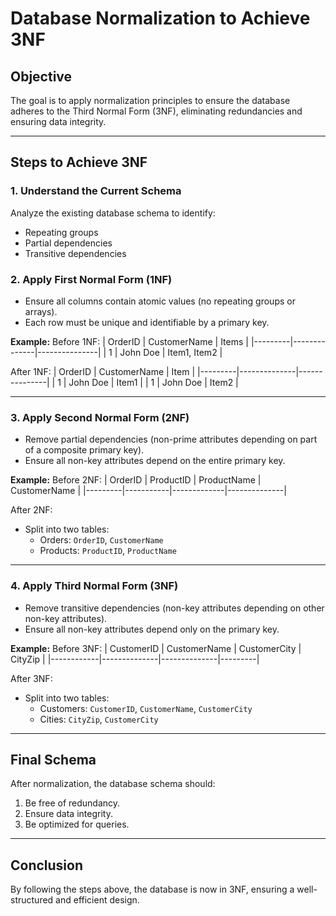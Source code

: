 # Database Normalization to Achieve 3NF

## Objective
The goal is to apply normalization principles to ensure the database adheres to the Third Normal Form (3NF), eliminating redundancies and ensuring data integrity.

---

## Steps to Achieve 3NF

### 1. Understand the Current Schema
Analyze the existing database schema to identify:
- Repeating groups
- Partial dependencies
- Transitive dependencies

### 2. Apply First Normal Form (1NF)
- Ensure all columns contain atomic values (no repeating groups or arrays).
- Each row must be unique and identifiable by a primary key.

**Example:**
Before 1NF:
| OrderID | CustomerName | Items         |
|---------|--------------|---------------|
| 1       | John Doe     | Item1, Item2  |

After 1NF:
| OrderID | CustomerName | Item          |
|---------|--------------|---------------|
| 1       | John Doe     | Item1         |
| 1       | John Doe     | Item2         |

---

### 3. Apply Second Normal Form (2NF)
- Remove partial dependencies (non-prime attributes depending on part of a composite primary key).
- Ensure all non-key attributes depend on the entire primary key.

**Example:**
Before 2NF:
| OrderID | ProductID | ProductName | CustomerName |
|---------|-----------|-------------|--------------|

After 2NF:
- Split into two tables:
    - Orders: `OrderID`, `CustomerName`
    - Products: `ProductID`, `ProductName`

---

### 4. Apply Third Normal Form (3NF)
- Remove transitive dependencies (non-key attributes depending on other non-key attributes).
- Ensure all non-key attributes depend only on the primary key.

**Example:**
Before 3NF:
| CustomerID | CustomerName | CustomerCity | CityZip |
|------------|--------------|--------------|---------|

After 3NF:
- Split into two tables:
    - Customers: `CustomerID`, `CustomerName`, `CustomerCity`
    - Cities: `CityZip`, `CustomerCity`

---

## Final Schema
After normalization, the database schema should:
1. Be free of redundancy.
2. Ensure data integrity.
3. Be optimized for queries.

---

## Conclusion
By following the steps above, the database is now in 3NF, ensuring a well-structured and efficient design.
